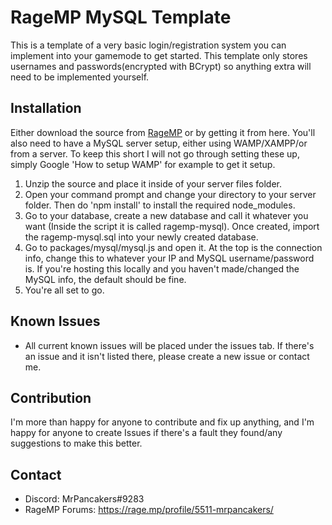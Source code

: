 # RageMP MySQL Template
This is a template of a very basic login/registration system you can implement into your gamemode to get started. This template only stores usernames and passwords(encrypted with BCrypt) so anything extra will need to be implemented yourself.

## Installation
Either download the source from [RageMP](https://rage.mp) or by getting it from here. You'll also need to have a MySQL server setup, either using WAMP/XAMPP/or from a server. To keep this short I will not go through setting these up, simply Google 'How to setup WAMP' for example to get it setup.


1. Unzip the source and place it inside of your server files folder.
2. Open your command prompt and change your directory to your server folder. Then do 'npm install' to install the required node_modules.
3. Go to your database, create a new database and call it whatever you want (Inside the script it is called ragemp-mysql). Once created, import the ragemp-mysql.sql into your newly created database.
3. Go to packages/mysql/mysql.js and open it. At the top is the connection info, change this to whatever your IP and MySQL username/password is. If you're hosting this locally and you haven't made/changed the MySQL info, the default should be fine.
4. You're all set to go.
  
## Known Issues
- All current known issues will be placed under the issues tab. If there's an issue and it isn't listed there, please create a new issue or contact me.


## Contribution
I'm more than happy for anyone to contribute and fix up anything, and I'm happy for anyone to create Issues if there's a fault they found/any suggestions to make this better.

## Contact
- Discord: MrPancakers#9283
- RageMP Forums: https://rage.mp/profile/5511-mrpancakers/

